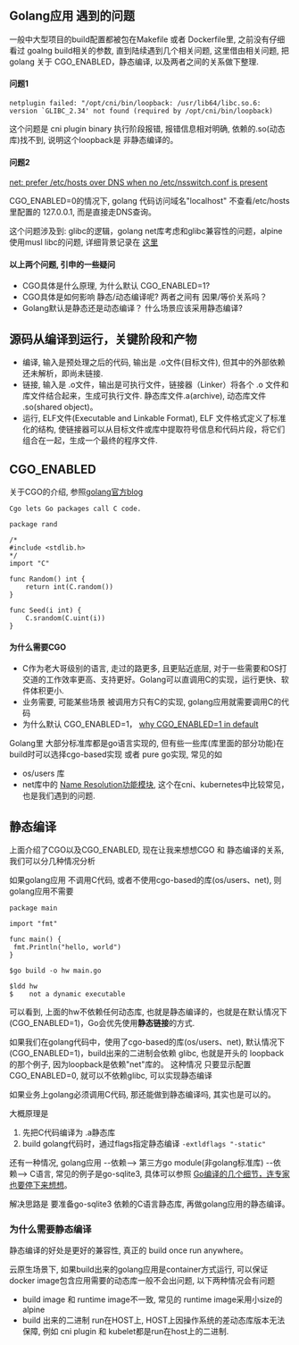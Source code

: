 ## Golang应用 遇到的问题

一般中大型项目的build配置都被包在Makefile 或者 Dockerfile里, 之前没有仔细看过 goalng build相关的参数, 直到陆续遇到几个相关问题, 这里借由相关问题, 把golang 关于 CGO_ENABLED，静态编译, 以及两者之间的关系做下整理.


#### 问题1
```
netplugin failed: "/opt/cni/bin/loopback: /usr/lib64/libc.so.6: version `GLIBC_2.34' not found (required by /opt/cni/bin/loopback)
```
这个问题是 cni plugin binary 执行阶段报错, 报错信息相对明确, 依赖的.so(动态库)找不到, 说明这个loopback是 非静态编译的。



#### 问题2 
[net: prefer /etc/hosts over DNS when no /etc/nsswitch.conf is present](https://github.com/golang/go/issues/35305)


CGO_ENABLED=0的情况下, golang 代码访问域名"localhost" 不查看/etc/hosts里配置的 127.0.0.1, 而是直接走DNS查询。

这个问题涉及到: glibc的逻辑，golang net库考虑和glibc兼容性的问题，alpine 使用musl libc的问题, 详细背景记录在 [这里](https://stackoverflow.com/questions/56937331/golangs-handling-of-localhost/74446140#74446140)



#### 以上两个问题, 引申的一些疑问
- CGO具体是什么原理, 为什么默认 CGO_ENABLED=1?
- CGO具体是如何影响 静态/动态编译呢? 两者之间有 因果/等价关系吗？
- Golang默认是静态还是动态编译？ 什么场景应该采用静态编译?


## 源码从编译到运行，关键阶段和产物

- 编译, 输入是预处理之后的代码, 输出是 .o文件(目标文件), 但其中的外部依赖还未解析，即尚未链接.
- 链接, 输入是 .o文件，输出是可执行文件，链接器（Linker）将各个 .o 文件和库文件结合起来，生成可执行文件. 静态库文件.a(archive), 动态库文件 .so(shared object)。
- 运行, ELF文件(Executable and Linkable Format), ELF 文件格式定义了标准化的结构, 使链接器可以从目标文件或库中提取符号信息和代码片段，将它们组合在一起，生成一个最终的程序文件.


## CGO_ENABLED

关于CGO的介绍, 参照[golang官方blog](https://go.dev/blog/cgo)
```
Cgo lets Go packages call C code.

package rand

/*
#include <stdlib.h>
*/
import "C"

func Random() int {
    return int(C.random())
}

func Seed(i int) {
    C.srandom(C.uint(i))
}
```

#### 为什么需要CGO

- C作为老大哥级别的语言, 走过的路更多, 且更贴近底层, 对于一些需要和OS打交道的工作效率更高、支持更好。Golang可以直调用C的实现，运行更快、软件体积更小.
- 业务需要, 可能某些场景 被调用方只有C的实现, golang应用就需要调用C的代码
- 为什么默认 CGO_ENABLED=1， [why CGO_ENABLED=1 in default](https://stackoverflow.com/questions/64531437/why-is-cgo-enabled-1-default)

Golang里 大部分标准库都是go语言实现的, 但有些一些库(库里面的部分功能)在build时可以选择cgo-based实现 或者 pure go实现, 常见的如

- os/users 库
- net库中的 [Name Resolution功能模块](https://pkg.go.dev/net#hdr-Name_Resolution), 这个在cni、kubernetes中比较常见，也是我们遇到的问题.


## 静态编译

上面介绍了CGO以及CGO_ENABLED, 现在让我来想想CGO 和 静态编译的关系, 我们可以分几种情况分析


如果golang应用 不调用C代码, 或者不使用cgo-based的库(os/users、net), 则golang应用不需要
```
package main

import "fmt"

func main() {
 fmt.Println("hello, world")
}
```

```
$go build -o hw main.go

$ldd hw
$    not a dynamic executable
```
可以看到, 上面的hw不依赖任何动态库, 也就是静态编译的，也就是在默认情况下(CGO_ENABLED=1)，Go会优先使用**静态链接**的方式.



如果我们在golang代码中，使用了cgo-based的库(os/users、net), 默认情况下(CGO_ENABLED=1)，build出来的二进制会依赖 glibc, 也就是开头的 loopback的那个例子, 因为loopback是依赖"net"库的。 这种情况 只要显示配置CGO_ENABLED=0, 就可以不依赖glibc, 可以实现静态编译


如果业务上golang必须调用C代码, 那还能做到静态编译吗, 其实也是可以的。

大概原理是
1. 先把C代码编译为 .a静态库
2. build golang代码时，通过flags指定静态编译 ```-extldflags "-static"```


还有一种情况, golang应用 --依赖--> 第三方go module(非golang标准库) --依赖--> C语言, 常见的例子是go-sqlite3, 具体可以参照 [Go编译的几个细节，连专家也要停下来想想](https://mp.weixin.qq.com/s/wKqcAAU7aq-i34ZhW7NH9A)。

解决思路是 要准备go-sqlite3 依赖的C语言静态库, 再做golang应用的静态编译。


### 为什么需要静态编译

静态编译的好处是更好的兼容性, 真正的 build once run anywhere。

云原生场景下, 如果build出来的golang应用是container方式运行, 可以保证docker image包含应用需要的动态库一般不会出问题, 以下两种情况会有问题

- build image 和 runtime image不一致, 常见的 runtime image采用小size的 alpine
- build 出来的二进制 run在HOST上, HOST上因操作系统的差动态库版本无法保障, 例如 cni plugin 和 kubelet都是run在host上的二进制.